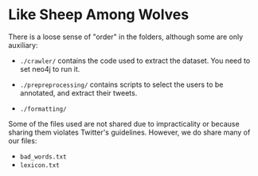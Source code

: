 # Like Sheep Among Wolves

There is a loose sense of "order" in the folders, although some are only auxiliary:

- `./crawler/` contains the code used to extract the dataset. You need to set neo4j to run it.

- `./prepreprocessing/` contains scripts to select the users to be annotated, and extract their tweets.

- `./formatting/`


Some of the files used are not shared due to impracticality or because sharing them violates Twitter's guidelines. 
However, we do share many of our files:

-   `bad_words.txt`
-   `lexicon.txt`
